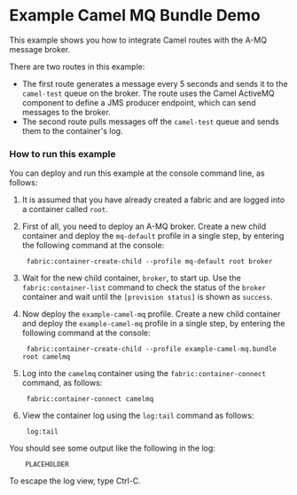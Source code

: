 # Example Camel MQ Bundle Demo

This example shows you how to integrate Camel routes with the A-MQ message broker.

There are two routes in this example:

* The first route generates a message every 5 seconds and sends it to the `camel-test` queue on the broker. The route uses the Camel ActiveMQ component to define a JMS producer endpoint, which can send messages to the broker.
* The second route pulls messages off the `camel-test` queue and sends them to the container's log.


### How to run this example

You can deploy and run this example at the console command line, as follows:

1. It is assumed that you have already created a fabric and are logged into a container called `root`.
1. First of all, you need to deploy an A-MQ broker. Create a new child container and deploy the `mq-default` profile in a single step, by entering the following command at the console:

        fabric:container-create-child --profile mq-default root broker

1. Wait for the new child container, `broker`, to start up. Use the `fabric:container-list` command to check the status of the `broker` container and wait until the `[provision status]` is shown as `success`.
1. Now deploy the `example-camel-mq` profile. Create a new child container and deploy the `example-camel-mq` profile in a single step, by entering the following command at the console:

        fabric:container-create-child --profile example-camel-mq.bundle root camelmq

1. Log into the `camelmq` container using the `fabric:container-connect` command, as follows:

        fabric:container-connect camelmq

1. View the container log using the `log:tail` command as follows:

        log:tail

 You should see some output like the following in the log:

        PLACEHOLDER

 To escape the log view, type Ctrl-C.

